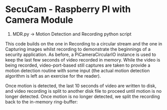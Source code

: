 SecuCam - Raspberry PI with Camera Module
=======

1. MDR.py  -> Motion Detection and Recording python script

This code builds on the one in Recording to a circular stream and the one in Capturing images whilst recording to demonstrate the beginnings of a security application. As before, a PiCameraCircularIO instance is used to keep the last few seconds of video recorded in memory. While the video is being recorded, video-port-based still captures are taken to provide a motion detection routine with some input (the actual motion detection algorithm is left as an exercise for the reader).

Once motion is detected, the last 10 seconds of video are written to disk, and video recording is split to another disk file to proceed until motion is no longer detected. Once motion is no longer detected, we split the recording back to the in-memory ring-buffer: